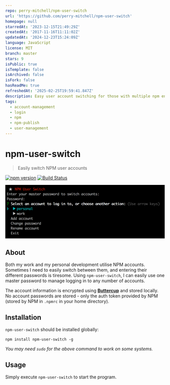 ```yaml
---
repo: perry-mitchell/npm-user-switch
url: 'https://github.com/perry-mitchell/npm-user-switch'
homepage: null
starredAt: '2023-12-15T21:49:29Z'
createdAt: '2017-11-16T11:11:02Z'
updatedAt: '2024-12-23T15:24:09Z'
language: JavaScript
license: MIT
branch: master
stars: 9
isPublic: true
isTemplate: false
isArchived: false
isFork: false
hasReadMe: true
refreshedAt: '2025-02-25T19:59:41.847Z'
description: Easy user account switching for those with multiple npm environments
tags:
  - account-management
  - login
  - npm
  - npm-publish
  - user-management
---
```


# npm-user-switch

> Easily switch NPM user accounts

[![npm version](https://badge.fury.io/js/npm-user-switch.svg)](https://www.npmjs.com/package/npm-user-switch) [![Build Status](https://travis-ci.org/perry-mitchell/npm-user-switch.svg?branch=master)](https://travis-ci.org/perry-mitchell/npm-user-switch)

![npm-user-switch menu](https://raw.githubusercontent.com/perry-mitchell/npm-user-switch/master/screenshot.jpg)

## About
Both my work and my personal development utilise NPM accounts. Sometimes I need to easily switch between them, and entering their different passwords is tiresome. Using `npm-user-switch`, I can easily use one master password to manage logging in to any number of accounts.

The account information is encrypted using [**Buttercup**](https://buttercup.pw) and stored locally. No account passwords are stored - only the auth token provided by NPM (stored by NPM in `.npmrc` in your home directory).

## Installation
`npm-user-switch` should be installed globally:

```shell
npm install npm-user-switch -g
```

_You may need `sudo` for the above command to work on some systems._

## Usage
Simply execute `npm-user-switch` to start the program.
